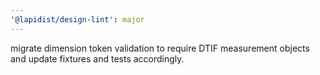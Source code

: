 ```yaml
---
'@lapidist/design-lint': major
---
```


migrate dimension token validation to require DTIF measurement objects and update fixtures and tests accordingly.
